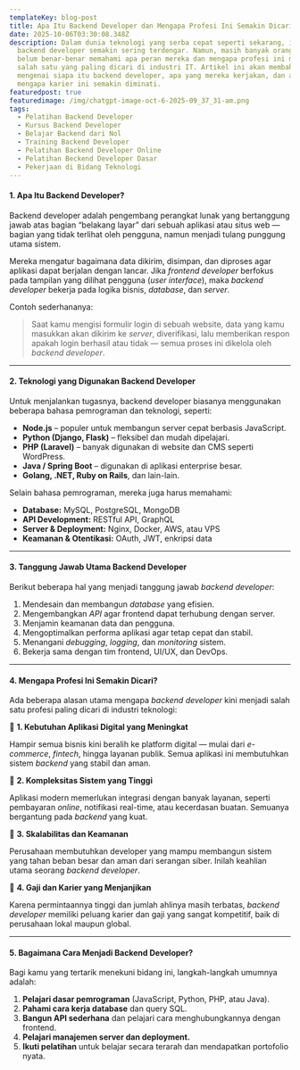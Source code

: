 ```yaml
---
templateKey: blog-post
title: Apa Itu Backend Developer dan Mengapa Profesi Ini Semakin Dicari?
date: 2025-10-06T03:30:08.348Z
description: Dalam dunia teknologi yang serba cepat seperti sekarang, istilah
  backend developer semakin sering terdengar. Namun, masih banyak orang yang
  belum benar-benar memahami apa peran mereka dan mengapa profesi ini menjadi
  salah satu yang paling dicari di industri IT. Artikel ini akan membahas tuntas
  mengenai siapa itu backend developer, apa yang mereka kerjakan, dan alasan
  mengapa karier ini semakin diminati.
featuredpost: true
featuredimage: /img/chatgpt-image-oct-6-2025-09_37_31-am.png
tags:
  - Pelatihan Backend Developer
  - Kursus Backend Developer
  - Belajar Backend dari Nol
  - Training Backend Developer
  - Pelatihan Backend Developer Online
  - Pelatihan Beckend Developer Dasar
  - Pekerjaan di Bidang Teknologi
---
```

#### 1. Apa Itu Backend Developer?

Backend developer adalah pengembang perangkat lunak yang bertanggung jawab atas bagian “belakang layar” dari sebuah aplikasi atau situs web — bagian yang tidak terlihat oleh pengguna, namun menjadi tulang punggung utama sistem.

Mereka mengatur bagaimana data dikirim, disimpan, dan diproses agar aplikasi dapat berjalan dengan lancar. Jika *frontend developer* berfokus pada tampilan yang dilihat pengguna (*user interface*), maka *backend developer* bekerja pada logika bisnis, *database*, dan *server*.

Contoh sederhananya:

> Saat kamu mengisi formulir login di sebuah website, data yang kamu masukkan akan dikirim ke *server*, diverifikasi, lalu memberikan respon apakah login berhasil atau tidak — semua proses ini dikelola oleh *backend developer*.

- - -

#### 2. Teknologi yang Digunakan Backend Developer

Untuk menjalankan tugasnya, backend developer biasanya menggunakan beberapa bahasa pemrograman dan teknologi, seperti:

* **Node.js** – populer untuk membangun server cepat berbasis JavaScript.
* **Python (Django, Flask)** – fleksibel dan mudah dipelajari.
* **PHP (Laravel)** – banyak digunakan di website dan CMS seperti WordPress.
* **Java / Spring Boot** – digunakan di aplikasi enterprise besar.
* **Golang, .NET, Ruby on Rails**, dan lain-lain.

Selain bahasa pemrograman, mereka juga harus memahami:

* **Database:** MySQL, PostgreSQL, MongoDB
* **API Development:** RESTful API, GraphQL
* **Server & Deployment:** Nginx, Docker, AWS, atau VPS
* **Keamanan & Otentikasi:** OAuth, JWT, enkripsi data

- - -

#### 3. Tanggung Jawab Utama Backend Developer

Berikut beberapa hal yang menjadi tanggung jawab *backend developer*:

1. Mendesain dan membangun *database* yang efisien.
2. Mengembangkan *API* agar frontend dapat terhubung dengan server.
3. Menjamin keamanan data dan pengguna.
4. Mengoptimalkan performa aplikasi agar tetap cepat dan stabil.
5. Menangani *debugging*, *logging*, dan *monitoring* sistem.
6. Bekerja sama dengan tim frontend, UI/UX, dan DevOps.

- - -

#### 4. Mengapa Profesi Ini Semakin Dicari?

Ada beberapa alasan utama mengapa *backend developer* kini menjadi salah satu profesi paling dicari di industri teknologi:

🔹 **1. Kebutuhan Aplikasi Digital yang Meningkat**

Hampir semua bisnis kini beralih ke platform digital — mulai dari *e-commerce*, *fintech*, hingga layanan publik. Semua aplikasi ini membutuhkan sistem *backend* yang stabil dan aman.

🔹 **2. Kompleksitas Sistem yang Tinggi**

Aplikasi modern memerlukan integrasi dengan banyak layanan, seperti pembayaran *online*, notifikasi real-time, atau kecerdasan buatan. Semuanya bergantung pada *backend* yang kuat.

🔹 **3. Skalabilitas dan Keamanan**

Perusahaan membutuhkan developer yang mampu membangun sistem yang tahan beban besar dan aman dari serangan siber. Inilah keahlian utama seorang *backend developer*.

🔹 **4. Gaji dan Karier yang Menjanjikan**

Karena permintaannya tinggi dan jumlah ahlinya masih terbatas, *backend developer* memiliki peluang karier dan gaji yang sangat kompetitif, baik di perusahaan lokal maupun global.

- - -

#### 5. Bagaimana Cara Menjadi Backend Developer?

Bagi kamu yang tertarik menekuni bidang ini, langkah-langkah umumnya adalah:

1. **Pelajari dasar pemrograman** (JavaScript, Python, PHP, atau Java).
2. **Pahami cara kerja database** dan query SQL.
3. **Bangun API sederhana** dan pelajari cara menghubungkannya dengan frontend.
4. **Pelajari manajemen server dan deployment.**
5. **Ikuti pelatihan** untuk belajar secara terarah dan mendapatkan portofolio nyata.